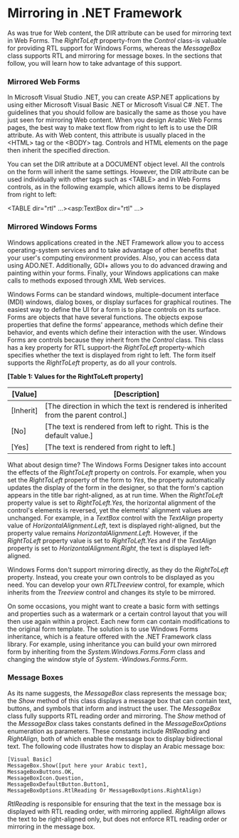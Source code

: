 

# Mirroring in .NET Framework

As was true for Web content, the DIR attribute can be used for mirroring text in Web Forms. The *RightToLeft* property-from the *Control* class-is valuable for providing RTL support for Windows Forms, whereas the *MessageBox* class supports RTL and mirroring for message boxes. In the sections that follow, you will learn how to take advantage of this support.

### Mirrored Web Forms

In Microsoft Visual Studio .NET, you can create ASP.NET applications by using either Microsoft Visual Basic .NET or Microsoft Visual C\# .NET. The guidelines that you should follow are basically the same as those you have just seen for mirroring Web content. When you design Arabic Web Forms pages, the best way to make text flow from right to left is to use the DIR attribute. As with Web content, this attribute is usually placed in the &lt;HTML&gt; tag or the &lt;BODY&gt; tag. Controls and HTML elements on the page then inherit the specified direction.

You can set the DIR attribute at a DOCUMENT object level. All the controls on the form will inherit the same settings. However, the DIR attribute can be used individually with other tags such as &lt;TABLE&gt; and in Web Forms controls, as in the following example, which allows items to be displayed from right to left:

&lt;TABLE dir="rtl" ...&gt;&lt;asp:TextBox dir="rtl" ...&gt;  

### Mirrored Windows Forms

Windows applications created in the .NET Framework allow you to access operating-system services and to take advantage of other benefits that your user's computing environment provides. Also, you can access data using ADO.NET. Additionally, GDI+ allows you to do advanced drawing and painting within your forms. Finally, your Windows applications can make calls to methods exposed through XML Web services.

Windows Forms can be standard windows, multiple-document interface (MDI) windows, dialog boxes, or display surfaces for graphical routines. The easiest way to define the UI for a form is to place controls on its surface. Forms are objects that have several functions. The objects expose properties that define the forms' appearance, methods which define their behavior, and events which define their interaction with the user. Windows Forms are controls because they inherit from the *Control* class. This class has a key property for RTL support-the *RightToLeft* property-which specifies whether the text is displayed from right to left. The form itself supports the *RightToLeft* property, as do all your controls.

**[Table 1: Values for the RightToLeft property]**

| **[Value]** | **[Description]**                  |
|-------------|------------------------------------|
| [Inherit]   | [The direction in which the text is rendered is inherited from the parent control.] |
| [No]        | [The text is rendered from left to right. This is the default value.]               |
| [Yes]       | [The text is rendered from right to left.]                                          |

What about design time? The Windows Forms Designer takes into account the effects of the *RightToLeft* property on controls. For example, when you set the *RightToLeft* property of the form to *Yes*, the property automatically updates the display of the form in the designer, so that the form's caption appears in the title bar right-aligned, as at run time. When the *RightToLeft* property value is set to *RightToLeft.Yes,* the horizontal alignment of the control's elements is reversed, yet the elements' alignment values are unchanged. For example, in a *TextBox* control with the *TextAlign* property value of *HorizontalAlignment.Left*, text is displayed right-aligned, but the property value remains *HorizontalAlignment.Left*. However, if the *RightToLeft* property value is set to *RightToLeft.Yes* and if the *TextAlign* property is set to *HorizontalAlignment.Right*, the text is displayed left-aligned.

Windows Forms don't support mirroring directly, as they do the *RightToLeft* property. Instead, you create your own controls to be displayed as you need. You can develop your own *RTLTreeview* control, for example, which inherits from the *Treeview* control and changes its style to be mirrored.

On some occasions, you might want to create a basic form with settings and properties such as a watermark or a certain control layout that you will then use again within a project. Each new form can contain modifications to the original form template. The solution is to use Windows Forms inheritance, which is a feature offered with the .NET Framework class library. For example, using inheritance you can build your own mirrored form by inheriting from the *System.Windows.Forms.Form* class and changing the window style of *System.-Windows.Forms.Form*.

### Message Boxes

As its name suggests, the *MessageBox* class represents the message box; the *Show* method of this class displays a message box that can contain text, buttons, and symbols that inform and instruct the user. The *MessageBox* class fully supports RTL reading order and mirroring. The *Show* method of the *MessageBox* class takes constants defined in the *MessageBoxOptions* enumeration as parameters. These constants include *RtlReading* and *RightAlign,* both of which enable the message box to display bidirectional text. The following code illustrates how to display an Arabic message box:

```VB
[Visual Basic]
MessageBox.Show([put here your Arabic text],
MessageBoxButtons.OK,
MessageBoxIcon.Question,
MessageBoxDefaultButton.Button1,
MessageBoxOptions.RtlReading Or MessageBoxOptions.RightAlign)
```

*RtlReading* is responsible for ensuring that the text in the message box is displayed with RTL reading order, with mirroring applied. *RightAlign* allows the text to be right-aligned only, but does not enforce RTL reading order or mirroring in the message box.
